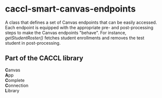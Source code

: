 # caccl-smart-canvas-endpoints
A class that defines a set of Canvas endpoints that can be easily accessed. Each endpoint is equipped with the appropriate pre- and post-processing steps to make the Canvas endpoints "behave". For instance, _getStudentRoster()_ fetches student enrollments and removes the test student in post-processing.

## Part of the CACCL library
**C**anvas  
**A**pp  
**C**omplete  
**C**onnection  
**L**ibrary  
